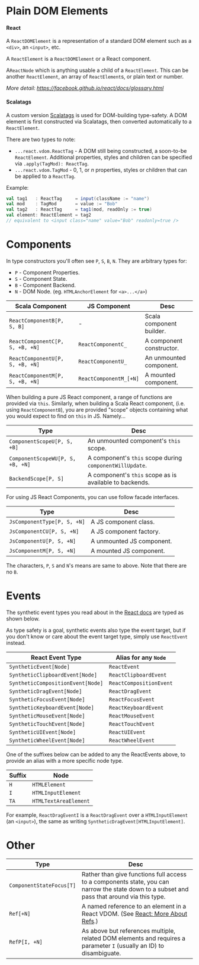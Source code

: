 # Plain DOM Elements

#### React
A `ReactDOMElement` is a representation of a standard DOM element such as a `<div>`, an `<input>`, etc.

A `ReactElement` is a `ReactDOMElement` or a React component.

A`ReactNode` which is anything usable a child of a `ReactElement`. This can be another `ReactElement`, an array of `ReactElement`s, or plain text or number.

*More detail: https://facebook.github.io/react/docs/glossary.html*

#### Scalatags
A custom version [Scalatags](https://github.com/lihaoyi/scalatags) is used for DOM-building type-safety. A DOM element is first constructed via Scalatags, then converted automatically to a `ReactElement`.

There are two types to note:
* `...react.vdom.ReactTag` - A DOM still being constructed, a soon-to-be `ReactElement`. Additional properties, styles and children can be specified via `.apply(TagMod): ReactTag`.
* `...react.vdom.TagMod` - 0, 1, or *n* properties, styles or children that can be applied to a `ReactTag`.

Example:
```scala
val tag1   : ReactTag     = input(className := "name")
val mod    : TagMod       = value := "Bob"
val tag2   : ReactTag     = tag1(mod, readOnly := true)
val element: ReactElement = tag2
// equivalent to <input class="name" value="Bob" readonly=true />
```

# Components

In type constructors you'll often see `P`, `S`, `B`, `N`.
They are arbitrary types for:
* `P` - Component Properties.
* `S` - Component State.
* `B` - Component Backend.
* `N` - DOM Node. (eg. `HTMLAnchorElement` for `<a>...</a>`)

| Scala Component | JS Component | Desc |
| --------------- | ------------ | ---- |
| `ReactComponentB[P, S, B]`      | -                      | Scala component builder. |
| `ReactComponentC[P, S, +B, +N]` | `ReactComponentC_`     | A component constructor. |
| `ReactComponentU[P, S, +B, +N]` | `ReactComponentU_`     | An unmounted component.  |
| `ReactComponentM[P, S, +B, +N]` | `ReactComponentM_[+N]` | A mounted component.     |

When building a pure JS React component, a range of functions are provided via `this`.
Similarly, when building a Scala React component, (i.e. using `ReactComponentB`),
you are provided "scope" objects containing what you would expect to find on `this` in JS.
Namely...

| Type | Desc |
| ---- | ---- |
| `ComponentScopeU[P, S, +B]` | An unmounted component's `this` scope. |
| `ComponentScopeWU[P, S, +B, +N]` | A component's `this` scope during `componentWillUpdate`. |
| `BackendScope[P, S]` | A component's `this` scope as is available to backends. |

For using JS React Components, you can use follow facade interfaces.

|Type|Desc|
| ---- | ---- |
| `JsComponentType[P, S, +N]`| A JS component class. |
| `JsComponentCU[P, S, +N]`| A JS component factory. |
| `JsComponentU[P, S, +N]`| A unmounted JS component.|
| `JsComponentM[P, S, +N]`| A mounted JS component.|

The characters, `P`, `S` and `N`'s means are same to above. Note that there are no `B`.

# Events

The synthetic event types you read about in the [React docs](https://facebook.github.io/react/docs/events.html)
are typed as shown below.

As type safety is a goal, synthetic events also type the event target,
but if you don't know or care about the event target type, simply use `ReactEvent` instead.

| React Event Type | Alias for any `Node` |
| ---- | ---- |
| `SyntheticEvent[Node]` | `ReactEvent` |
| `SyntheticClipboardEvent[Node]` | `ReactClipboardEvent` |
| `SyntheticCompositionEvent[Node]` | `ReactCompositionEvent` |
| `SyntheticDragEvent[Node]` | `ReactDragEvent` |
| `SyntheticFocusEvent[Node]` | `ReactFocusEvent` |
| `SyntheticKeyboardEvent[Node]` | `ReactKeyboardEvent` |
| `SyntheticMouseEvent[Node]` | `ReactMouseEvent` |
| `SyntheticTouchEvent[Node]` | `ReactTouchEvent` |
| `SyntheticUIEvent[Node]` | `ReactUIEvent` |
| `SyntheticWheelEvent[Node]` | `ReactWheelEvent` |

One of the suffixes below can be added to any the ReactEvents above, to provide an alias with a more specific node type.

| Suffix | Node |
| ------ | ---- |
| `H` | `HTMLElement` |
| `I` | `HTMLInputElement` |
| `TA` | `HTMLTextAreaElement` |

For example, `ReactDragEventI` is a `ReactDragEvent` over a `HTMLInputElement` (an `<input>`), the same as writing `SyntheticDragEvent[HTMLInputElement]`.

# Other

| Type | Desc |
| ---- | ---- |
| `ComponentStateFocus[T]` | Rather than give functions full access to a components state, you can narrow the state down to a subset and pass that around via this type. |
| `Ref[+N]` | A named reference to an element in a React VDOM. (See [React: More About Refs](https://facebook.github.io/react/docs/more-about-refs.html).) |
| `RefP[I, +N]` | As above but references multiple, related DOM elements and requires a parameter `I` (usually an ID) to disambiguate. |

